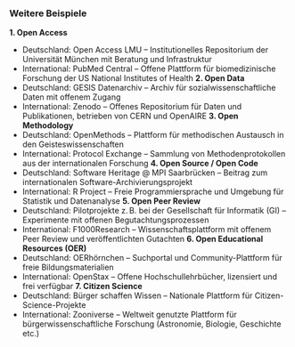 


### Weitere Beispiele

**1. Open Access**
   - Deutschland: Open Access LMU – Institutionelles Repositorium der Universität München mit Beratung und Infrastruktur
   - International: PubMed Central – Offene Plattform für biomedizinische Forschung der US National Institutes of Health
**2. Open Data**
   - Deutschland: GESIS Datenarchiv – Archiv für sozialwissenschaftliche Daten mit offenem Zugang
   - International: Zenodo – Offenes Repositorium für Daten und Publikationen, betrieben von CERN und OpenAIRE
**3. Open Methodology**
   - Deutschland: OpenMethods – Plattform für methodischen Austausch in den Geisteswissenschaften
   - International: Protocol Exchange – Sammlung von Methodenprotokollen aus der internationalen Forschung
**4. Open Source / Open Code**
   - Deutschland: Software Heritage @ MPI Saarbrücken – Beitrag zum internationalen Software-Archivierungsprojekt
   - International: R Project – Freie Programmiersprache und Umgebung für Statistik und Datenanalyse
**5. Open Peer Review**
   - Deutschland: Pilotprojekte z. B. bei der Gesellschaft für Informatik (GI) – Experimente mit offenen Begutachtungsprozessen
   - International: F1000Research – Wissenschaftsplattform mit offenem Peer Review und veröffentlichten Gutachten
**6. Open Educational Resources (OER)**
   - Deutschland: OERhörnchen – Suchportal und Community-Plattform für freie Bildungsmaterialien
   - International: OpenStax – Offene Hochschullehrbücher, lizensiert und frei verfügbar
**7. Citizen Science**
   - Deutschland: Bürger schaffen Wissen – Nationale Plattform für Citizen-Science-Projekte
   - International: Zooniverse – Weltweit genutzte Plattform für bürgerwissenschaftliche Forschung (Astronomie, Biologie, Geschichte etc.)


